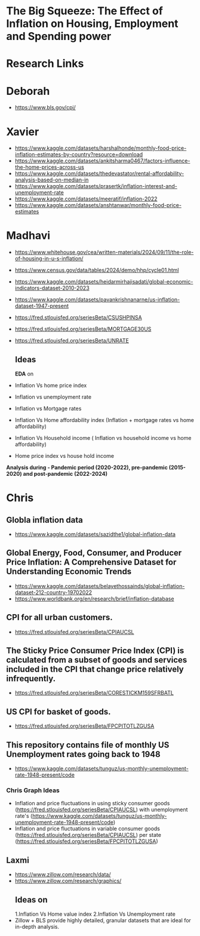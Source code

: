 # The Big Squeeze: The Effect of Inflation on Housing, Employment and Spending power

# **Research Links**

# Deborah
* https://www.bls.gov/cpi/
# Xavier
* https://www.kaggle.com/datasets/harshalhonde/monthly-food-price-inflation-estimates-by-country?resource=download
* https://www.kaggle.com/datasets/ankitsharma0467/factors-influence-the-home-prices-across-us
* https://www.kaggle.com/datasets/thedevastator/rental-affordability-analysis-based-on-median-in
* https://www.kaggle.com/datasets/prasertk/inflation-interest-and-unemployment-rate
* https://www.kaggle.com/datasets/meeratif/inflation-2022
* https://www.kaggle.com/datasets/anshtanwar/monthly-food-price-estimates
# Madhavi
* https://www.whitehouse.gov/cea/written-materials/2024/09/11/the-role-of-housing-in-u-s-inflation/
* https://www.census.gov/data/tables/2024/demo/hhp/cycle01.html
* https://www.kaggle.com/datasets/heidarmirhajisadati/global-economic-indicators-dataset-2010-2023
* https://www.kaggle.com/datasets/pavankrishnanarne/us-inflation-dataset-1947-present
* https://fred.stlouisfed.org/seriesBeta/CSUSHPINSA
* https://fred.stlouisfed.org/seriesBeta/MORTGAGE30US
* https://fred.stlouisfed.org/seriesBeta/UNRATE
  ## Ideas
  **EDA** on
  

* Inflation Vs home price index
* Inflation vs unemployment rate
* Inflation vs Mortgage rates
* Inflation Vs Home affordability index (Inflation + mortgage rates vs home affordability)
* Inflation Vs Household income ( Inflation vs household income vs home affordability)
* Home price index vs house hold income

**Analysis during - Pandemic period (2020-2022), pre-pandemic (2015-2020) and post-pandemic (2022-2024)**

# Chris
## Globla inflation data
* https://www.kaggle.com/datasets/sazidthe1/global-inflation-data
## Global Energy, Food, Consumer, and Producer Price Inflation: A Comprehensive Dataset for Understanding Economic Trends
* https://www.kaggle.com/datasets/belayethossainds/global-inflation-dataset-212-country-19702022
* https://www.worldbank.org/en/research/brief/inflation-database
## CPI for all urban customers.
* https://fred.stlouisfed.org/seriesBeta/CPIAUCSL
## The Sticky Price Consumer Price Index (CPI) is calculated from a subset of goods and services included in the CPI that change price relatively infrequently.
* https://fred.stlouisfed.org/seriesBeta/CORESTICKM159SFRBATL
## US CPI for basket of goods.
* https://fred.stlouisfed.org/seriesBeta/FPCPITOTLZGUSA
## This repository contains file of monthly US Unemployment rates going back to 1948
* https://www.kaggle.com/datasets/tunguz/us-monthly-unemployment-rate-1948-present/code
### Chris Graph Ideas
* Inflation and price fluctuations in using sticky consumer goods (https://fred.stlouisfed.org/seriesBeta/CPIAUCSL) with unemployment rate's (https://www.kaggle.com/datasets/tunguz/us-monthly-unemployment-rate-1948-present/code)
* Inflation and price fluctuations in variable consumer goods (https://fred.stlouisfed.org/seriesBeta/CPIAUCSL) per state (https://fred.stlouisfed.org/seriesBeta/FPCPITOTLZGUSA)
## Laxmi
* https://www.zillow.com/research/data/
* https://www.zillow.com/research/graphics/
   ## Ideas on
   1.Inflation Vs Home value index
   2.Inflation Vs Unemployment rate
*  Zillow + BLS provide highly detailed, granular datasets that are ideal for in-depth analysis.
  

